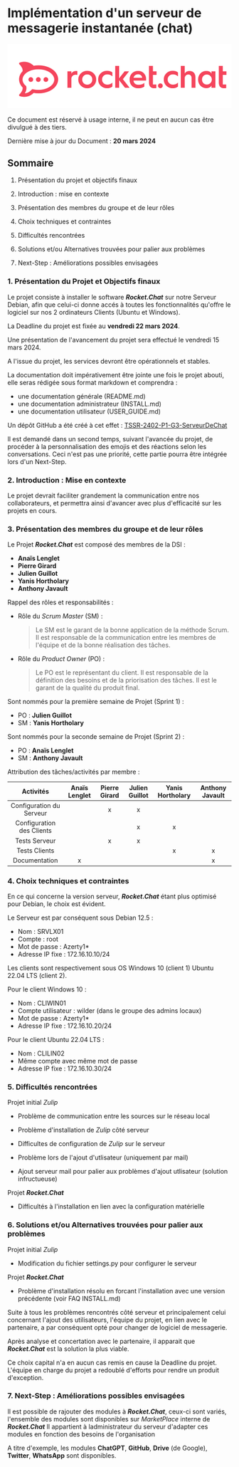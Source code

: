 # **Implémentation d'un serveur de messagerie instantanée (chat)**

![RocketChat](attachments/rocketchat_original.png)

Ce document est réservé à usage interne, il ne peut en aucun cas être divulgué à des tiers.

Dernière mise à jour du Document : **20 mars 2024**

## **Sommaire**

1. Présentation du projet et objectifs finaux

2. Introduction : mise en contexte

3. Présentation des membres du groupe et de leur rôles

4. Choix techniques et contraintes

5. Difficultés rencontrées

6. Solutions et/ou Alternatives trouvées pour palier aux problèmes

7. Next-Step : Améliorations possibles envisagées

### **1. Présentation du Projet et Objectifs finaux**

Le projet consiste à installer le software **_Rocket.Chat_** sur notre Serveur Debian, afin que celui-ci donne accés à toutes les fonctionnalités qu'offre le logiciel sur nos 2 ordinateurs Clients (Ubuntu et Windows).

La Deadline du projet est fixée au **vendredi 22 mars 2024**.

Une présentation de l'avancement du projet sera effectué le vendredi 15 mars 2024.

A l'issue du projet, les services devront être opérationnels et stables.

La documentation doit impérativement être jointe une fois le projet abouti, elle seras rédigée sous format markdown et comprendra :

- une documentation générale (README.md)
- une documentation administrateur (INSTALL.md)
- une documentation utilisateur (USER_GUIDE.md)

Un dépôt GitHub a été créé à cet effet : [TSSR-2402-P1-G3-ServeurDeChat](https://github.com/WildCodeSchool/TSSR-2402-P1-G3-ServeurDeChat)

Il est demandé dans un second temps, suivant l'avancée du projet, de procéder à la personnalisation des emojis et des réactions selon les conversations.
Ceci n'est pas une priorité, cette partie pourra être intégrée lors d'un Next-Step.

### **2. Introduction : Mise en contexte**

Le projet devrait faciliter grandement la communication entre nos collaborateurs, et permettra ainsi d'avancer avec plus d'efficacité sur les projets en cours.

### **3. Présentation des membres du groupe et de leur rôles**

Le Projet **_Rocket.Chat_** est composé des membres de la DSI :

* **Anaïs Lenglet**
* **Pierre Girard**
* **Julien Guillot**
* **Yanis Hortholary**
* **Anthony Javault**

Rappel des rôles et responsabilités :

- Rôle du _Scrum Master_ (SM) :
    >
    > Le SM est le garant de la bonne application de la méthode Scrum. Il est responsable de la communication entre les membres de l'équipe et de la bonne réalisation des tâches.
    >        
- Rôle du _Product Owner_ (PO) :
    >
    > Le PO est le représentant du client. Il est responsable de la définition des besoins et de la priorisation des tâches. Il est le garant de la qualité du produit final.
    >

Sont nommés pour la première semaine de Projet (Sprint 1) :

* PO : **Julien Guillot**
* SM : **Yanis Hortholary**
            
Sont nommés pour la seconde semaine de Projet (Sprint 2) :

* PO : **Anaïs Lenglet**
* SM : **Anthony Javault**

Attribution des tâches/activités par membre :

|Activités|**Anaïs Lenglet**|**Pierre Girard**|**Julien Guillot**|**Yanis Hortholary**|**Anthony Javault**|
|:-:|:-:|:-:|:-:|:-:|:-:|
|Configuration du Serveur||x|x|||
|Configuration des Clients|||x|x||
|Tests Serveur||x|x|||
|Tests Clients||||x|x|
|Documentation|x||||x|

### **4. Choix techniques et contraintes**

En ce qui concerne la version serveur, **_Rocket.Chat_** étant plus optimisé pour Debian, le choix est évident.

Le Serveur est par conséquent sous Debian 12.5 :

- Nom : SRVLX01
- Compte : root
- Mot de passe : Azerty1*
- Adresse IP fixe : 172.16.10.10/24

Les clients sont respectivement sous OS Windows 10 (client 1) Ubuntu 22.04 LTS (client 2).

Pour le client Windows 10 : 

- Nom : CLIWIN01
- Compte utilisateur : wilder (dans le groupe des admins locaux)
- Mot de passe : Azerty1*
- Adresse IP fixe : 172.16.10.20/24

Pour le client Ubuntu 22.04 LTS :

- Nom :  CLILIN02
- Même compte avec même mot de passe
- Adresse IP fixe : 172.16.10.30/24

### **5. Difficultés rencontrées**

Projet initial _Zulip_

* Problème de communication entre les sources sur le réseau local

* Problème d'installation de _Zulip_ côté serveur

* Difficultes de configuration de _Zulip_ sur le serveur

* Problème lors de l'ajout d'utlisateur (uniquement par mail)

* Ajout serveur mail pour palier aux problèmes d'ajout utlisateur (solution infructueuse)

Projet **_Rocket.Chat_**

* Difficultés à l'installation en lien avec la configuration matérielle

### **6. Solutions et/ou Alternatives trouvées pour palier aux problèmes**

Projet initial _Zulip_

* Modification du fichier settings.py pour configurer le serveur

Projet **_Rocket.Chat_**

* Problème d'installation résolu en forcant l'installation avec une version précédente (voir FAQ INSTALL.md)

Suite à tous les problèmes rencontrés côté serveur et principalement celui concernant l'ajout des utilisateurs, l'équipe du projet, en lien avec le partenaire, a par conséquent opté pour changer de logiciel de messagerie.

Après analyse et concertation avec le partenaire, il apparait que **_Rocket.Chat_** est la solution la plus viable.

Ce choix capital n'a en aucun cas remis en cause la Deadline du projet. L'équipe en charge du projet a redoublé d'efforts pour rendre un produit d'exception.

### **7. Next-Step : Améliorations possibles envisagées**

Il est possible de rajouter des modules à **_Rocket.Chat_**, ceux-ci sont variés, l'ensemble des modules sont disponibles sur _MarketPlace_ interne de **_Rocket.Chat_**
Il appartient à ladministrateur du serveur d'adapter ces modules en fonction des besoins de l'organisation

A titre d'exemple, les modules **ChatGPT**, **GitHub**, **Drive** (de Google), **Twitter**, **WhatsApp** sont disponibles.